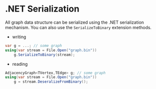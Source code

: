 # .NET Serialization

All graph data structure can be serialized using the .NET serialization mechanism. You can also use the ```SerializeToBinary``` extension methods.

* writing

```csharp
var g = ...; // some graph
using(var stream = File.Open("graph.bin"))
    g.SerializeToBinary(stream);
```

* reading

```csharp
AdjacencyGraph<TVertex,TEdge> g; // some graph
using(var stream = File.Open("graph.bin"))
    g = stream.DeseralizeFromBinary();
```